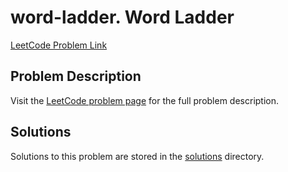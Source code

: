# word-ladder. Word Ladder

[LeetCode Problem Link](https://leetcode.com/problems/word_ladder/)

## Problem Description

Visit the [LeetCode problem page](https://leetcode.com/problems/word_ladder/) for the full problem description.

## Solutions

Solutions to this problem are stored in the [solutions](./solutions) directory.

